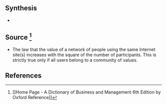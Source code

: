 ## Synthesis
- 
## Source [^1]
- The law that the value of a network of people using the same Internet site(s) increases with the square of the number of participants. This is strictly true only if all users belong to a community of values.
## References

[^1]: [[Home Page - A Dictionary of Business and Management 6th Edition by Oxford Reference]]
